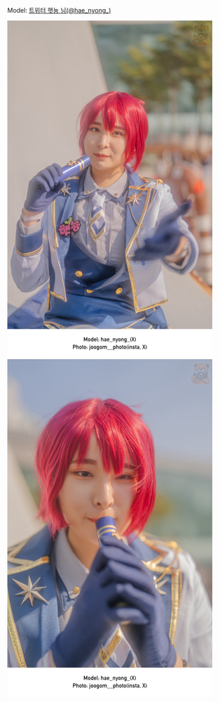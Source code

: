 ﻿---
dddd: 2024.02.17 일페
nickname: 햇뇽
sns_type: x
sns_id: hae_nyong_
---

Model: <a href="https://x.com/hae_nyong_" target="_blank">트위터 햇뇽 님(@hae_nyong_)</a>

![IMG0465.jpg](/assets/img/2024/02-17/IMG0465.jpg)
![IMG0466.jpg](/assets/img/2024/02-17/IMG0466.jpg)